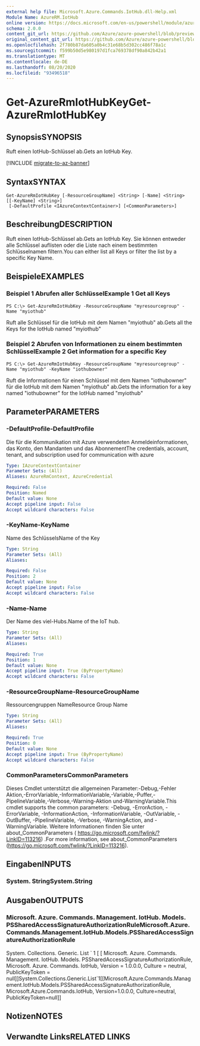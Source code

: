```yaml
---
external help file: Microsoft.Azure.Commands.IotHub.dll-Help.xml
Module Name: AzureRM.IotHub
online version: https://docs.microsoft.com/en-us/powershell/module/azurerm.iothub/get-azurermiothubkey
schema: 2.0.0
content_git_url: https://github.com/Azure/azure-powershell/blob/preview/src/ResourceManager/IotHub/Commands.IotHub/help/Get-AzureRmIotHubKey.md
original_content_git_url: https://github.com/Azure/azure-powershell/blob/preview/src/ResourceManager/IotHub/Commands.IotHub/help/Get-AzureRmIotHubKey.md
ms.openlocfilehash: 2f780b87da605a0b4c31e68b5d302cc486f78a1c
ms.sourcegitcommit: f599b50d5e980197d1fca769378df90a842b42a1
ms.translationtype: MT
ms.contentlocale: de-DE
ms.lasthandoff: 08/20/2020
ms.locfileid: "93496518"
---
```

# <span data-ttu-id="be536-101">Get-AzureRmIotHubKey</span><span class="sxs-lookup"><span data-stu-id="be536-101">Get-AzureRmIotHubKey</span></span>

## <span data-ttu-id="be536-102">Synopsis</span><span class="sxs-lookup"><span data-stu-id="be536-102">SYNOPSIS</span></span>
<span data-ttu-id="be536-103">Ruft einen IotHub-Schlüssel ab.</span><span class="sxs-lookup"><span data-stu-id="be536-103">Gets an IotHub Key.</span></span>

[!INCLUDE [migrate-to-az-banner](../../includes/migrate-to-az-banner.md)]

## <span data-ttu-id="be536-104">Syntax</span><span class="sxs-lookup"><span data-stu-id="be536-104">SYNTAX</span></span>

```
Get-AzureRmIotHubKey [-ResourceGroupName] <String> [-Name] <String> [[-KeyName] <String>]
 [-DefaultProfile <IAzureContextContainer>] [<CommonParameters>]
```

## <span data-ttu-id="be536-105">Beschreibung</span><span class="sxs-lookup"><span data-stu-id="be536-105">DESCRIPTION</span></span>
<span data-ttu-id="be536-106">Ruft einen IotHub-Schlüssel ab.</span><span class="sxs-lookup"><span data-stu-id="be536-106">Gets an IotHub Key.</span></span>
<span data-ttu-id="be536-107">Sie können entweder alle Schlüssel auflisten oder die Liste nach einem bestimmten Schlüsselnamen filtern.</span><span class="sxs-lookup"><span data-stu-id="be536-107">You can either list all Keys or filter the list by a specific Key Name.</span></span>

## <span data-ttu-id="be536-108">Beispiele</span><span class="sxs-lookup"><span data-stu-id="be536-108">EXAMPLES</span></span>

### <span data-ttu-id="be536-109">Beispiel 1 Abrufen aller Schlüssel</span><span class="sxs-lookup"><span data-stu-id="be536-109">Example 1 Get all Keys</span></span>
```
PS C:\> Get-AzureRmIotHubKey -ResourceGroupName "myresourcegroup" -Name "myiothub"
```

<span data-ttu-id="be536-110">Ruft alle Schlüssel für die IotHub mit dem Namen "myiothub" ab.</span><span class="sxs-lookup"><span data-stu-id="be536-110">Gets all the Keys for the IotHub named "myiothub"</span></span>

### <span data-ttu-id="be536-111">Beispiel 2 Abrufen von Informationen zu einem bestimmten Schlüssel</span><span class="sxs-lookup"><span data-stu-id="be536-111">Example 2 Get information for a specific Key</span></span>
```
PS C:\> Get-AzureRmIotHubKey -ResourceGroupName "myresourcegroup" -Name "myiothub" -KeyName "iothubowner"
```

<span data-ttu-id="be536-112">Ruft die Informationen für einen Schlüssel mit dem Namen "iothubowner" für die IotHub mit dem Namen "myiothub" ab.</span><span class="sxs-lookup"><span data-stu-id="be536-112">Gets the information for a key named "iothubowner" for the IotHub named "myiothub"</span></span>

## <span data-ttu-id="be536-113">Parameter</span><span class="sxs-lookup"><span data-stu-id="be536-113">PARAMETERS</span></span>

### <span data-ttu-id="be536-114">-DefaultProfile</span><span class="sxs-lookup"><span data-stu-id="be536-114">-DefaultProfile</span></span>
<span data-ttu-id="be536-115">Die für die Kommunikation mit Azure verwendeten Anmeldeinformationen, das Konto, den Mandanten und das Abonnement</span><span class="sxs-lookup"><span data-stu-id="be536-115">The credentials, account, tenant, and subscription used for communication with azure</span></span>

```yaml
Type: IAzureContextContainer
Parameter Sets: (All)
Aliases: AzureRmContext, AzureCredential

Required: False
Position: Named
Default value: None
Accept pipeline input: False
Accept wildcard characters: False
```

### <span data-ttu-id="be536-116">-KeyName</span><span class="sxs-lookup"><span data-stu-id="be536-116">-KeyName</span></span>
<span data-ttu-id="be536-117">Name des Schlüssels</span><span class="sxs-lookup"><span data-stu-id="be536-117">Name of the Key</span></span>

```yaml
Type: String
Parameter Sets: (All)
Aliases: 

Required: False
Position: 2
Default value: None
Accept pipeline input: False
Accept wildcard characters: False
```

### <span data-ttu-id="be536-118">-Name</span><span class="sxs-lookup"><span data-stu-id="be536-118">-Name</span></span>
<span data-ttu-id="be536-119">Der Name des viel-Hubs.</span><span class="sxs-lookup"><span data-stu-id="be536-119">Name of the IoT hub.</span></span> 

```yaml
Type: String
Parameter Sets: (All)
Aliases: 

Required: True
Position: 1
Default value: None
Accept pipeline input: True (ByPropertyName)
Accept wildcard characters: False
```

### <span data-ttu-id="be536-120">-ResourceGroupName</span><span class="sxs-lookup"><span data-stu-id="be536-120">-ResourceGroupName</span></span>
<span data-ttu-id="be536-121">Ressourcengruppen Name</span><span class="sxs-lookup"><span data-stu-id="be536-121">Resource Group Name</span></span>

```yaml
Type: String
Parameter Sets: (All)
Aliases: 

Required: True
Position: 0
Default value: None
Accept pipeline input: True (ByPropertyName)
Accept wildcard characters: False
```

### <span data-ttu-id="be536-122">CommonParameters</span><span class="sxs-lookup"><span data-stu-id="be536-122">CommonParameters</span></span>
<span data-ttu-id="be536-123">Dieses Cmdlet unterstützt die allgemeinen Parameter:-Debug,-Fehler Aktion,-ErrorVariable,-InformationVariable,-Variable,-Puffer,-PipelineVariable,-Verbose,-Warning-Aktion und-WarningVariable.</span><span class="sxs-lookup"><span data-stu-id="be536-123">This cmdlet supports the common parameters: -Debug, -ErrorAction, -ErrorVariable, -InformationAction, -InformationVariable, -OutVariable, -OutBuffer, -PipelineVariable, -Verbose, -WarningAction, and -WarningVariable.</span></span> <span data-ttu-id="be536-124">Weitere Informationen finden Sie unter about_CommonParameters ( https://go.microsoft.com/fwlink/?LinkID=113216) .</span><span class="sxs-lookup"><span data-stu-id="be536-124">For more information, see about_CommonParameters (https://go.microsoft.com/fwlink/?LinkID=113216).</span></span>

## <span data-ttu-id="be536-125">Eingaben</span><span class="sxs-lookup"><span data-stu-id="be536-125">INPUTS</span></span>

### <span data-ttu-id="be536-126">System. String</span><span class="sxs-lookup"><span data-stu-id="be536-126">System.String</span></span>

## <span data-ttu-id="be536-127">Ausgaben</span><span class="sxs-lookup"><span data-stu-id="be536-127">OUTPUTS</span></span>

### <span data-ttu-id="be536-128">Microsoft. Azure. Commands. Management. IotHub. Models. PSSharedAccessSignatureAuthorizationRule</span><span class="sxs-lookup"><span data-stu-id="be536-128">Microsoft.Azure.Commands.Management.IotHub.Models.PSSharedAccessSignatureAuthorizationRule</span></span>
<span data-ttu-id="be536-129">System. Collections. Generic. List \` 1 \[ \[ Microsoft. Azure. Commands. Management. IotHub. Models. PSSharedAccessSignatureAuthorizationRule, Microsoft. Azure. Commands. IotHub, Version = 1.0.0.0, Culture = neutral, PublicKeyToken = null\]\]</span><span class="sxs-lookup"><span data-stu-id="be536-129">System.Collections.Generic.List\`1\[\[Microsoft.Azure.Commands.Management.IotHub.Models.PSSharedAccessSignatureAuthorizationRule, Microsoft.Azure.Commands.IotHub, Version=1.0.0.0, Culture=neutral, PublicKeyToken=null\]\]</span></span>

## <span data-ttu-id="be536-130">Notizen</span><span class="sxs-lookup"><span data-stu-id="be536-130">NOTES</span></span>

## <span data-ttu-id="be536-131">Verwandte Links</span><span class="sxs-lookup"><span data-stu-id="be536-131">RELATED LINKS</span></span>

